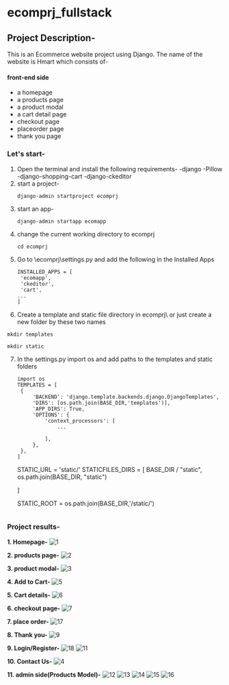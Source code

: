 # ecomprj_fullstack

 ## Project Description-

This is an Ecommerce website project using Django. 
The name of the website is Hmart which consists of-
   #### front-end side
  - a homepage
  - a products page
  - a product modal
  - a cart detail page
  - checkout page
  - placeorder page
  - thank you page

### Let's start-
1. Open the terminal and install the following requirements-
   -django
   -Pillow
   -django-shopping-cart
   -django-ckeditor
2. start a project-
   ```
   django-admin startproject ecomprj
   ```
3. start an app-
   ```
   django-admin startapp ecomapp
   ```
4. change the current working directory to ecomprj
   ```
   cd ecomprj
   ```
5. Go to \ecomprj\settings.py and add the following in the Installed Apps
   ```
   INSTALLED_APPS = [
    'ecomapp',
    'ckeditor',
    'cart',
   ...
   ]
   ```
6. Create a template and static file directory in ecomprj\ or just create a new folder by these two names
  ```
  mkdir templates
  ```
  ```
  mkdir static
  ```
7. In the settings.py import os and add paths to the templates and static folders
   ```
   import os
   TEMPLATES = [
    {
        'BACKEND': 'django.template.backends.django.DjangoTemplates',
        'DIRS': [os.path.join(BASE_DIR,'templates')],
        'APP_DIRS': True,
        'OPTIONS': {
            'context_processors': [
                ...
                
            ],
        },
    },
   ]
   ```
   STATIC_URL = 'static/'
   STATICFILES_DIRS = [
     BASE_DIR / "static",
     os.path.join(BASE_DIR, "static") 
    
   ]

   STATIC_ROOT = os.path.join(BASE_DIR,'/static/')
   ```

### Project results-

**1. Homepage-**
   ![1](https://github.com/rahul-codeclouds/ecomprj/assets/158029174/f1138d5f-f5a8-4880-afac-d782d2336bc9)
   
**2. products page-**
   ![2](https://github.com/rahul-codeclouds/ecomprj/assets/158029174/2b29e576-f76a-4718-95ec-c22c921bfea0)
   
**3. product modal-**
   ![3](https://github.com/rahul-codeclouds/ecomprj/assets/158029174/058d70ca-454f-46ba-988d-ea07d5add87e)
   
**4. Add to Cart-**
   ![5](https://github.com/rahul-codeclouds/ecomprj/assets/158029174/c51f944a-e6a2-41e3-9eea-2b4e516bce10)
   
**5. Cart details-**
   ![6](https://github.com/rahul-codeclouds/ecomprj/assets/158029174/7436502f-62b1-4d12-b722-2a3b0b3d9de7)
   
**6. checkout page-**
   ![7](https://github.com/rahul-codeclouds/ecomprj/assets/158029174/f3b0137d-b6c1-44ac-b6ed-680c3161362a)
   
**7. place order-**
   ![17](https://github.com/rahul-codeclouds/ecomprj/assets/158029174/911eccee-cf73-4091-b7ef-df61f041c09a)
   
**8. Thank you-**
   ![9](https://github.com/rahul-codeclouds/ecomprj/assets/158029174/8af8690a-c5a2-475a-b4da-5004eeb2ef99)
   
**9. Login/Register-**
    ![18](https://github.com/rahul-codeclouds/ecomprj/assets/158029174/7fa3dcc8-81de-4a10-bfbe-09d61e21df3b)
    ![11](https://github.com/rahul-codeclouds/ecomprj/assets/158029174/8c3bf974-4616-4f8c-8804-814c837f1fe1)
    
**10. Contact Us-**
    ![4](https://github.com/rahul-codeclouds/ecomprj/assets/158029174/e8b30695-658b-415d-95db-98a9f303acd6)
    
**11. admin side(Products Model)-**
    ![12](https://github.com/rahul-codeclouds/ecomprj/assets/158029174/59423db1-e7a9-4699-958a-f808cbd1b932)
    ![13](https://github.com/rahul-codeclouds/ecomprj/assets/158029174/6428676f-161e-4fd5-9643-b9b7db82db51)
    ![14](https://github.com/rahul-codeclouds/ecomprj/assets/158029174/5f765902-4bd6-425f-a0eb-f3e6d54204cf)
    ![15](https://github.com/rahul-codeclouds/ecomprj/assets/158029174/5db6c901-2fb9-4d47-8d6e-c6a9740f951a)
    ![16](https://github.com/rahul-codeclouds/ecomprj/assets/158029174/98bdfbc5-9729-4cde-b599-ad10d9117e3c)

















  
   

